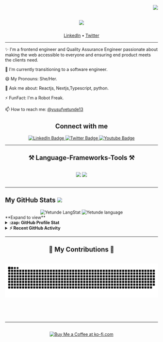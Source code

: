 <img align="right" src="https://visitor-badge.laobi.icu/badge?page_id=salesp07.salesp07" />
<!-- Heading -->
<h1 align="center">
    <img src="https://readme-typing-svg.herokuapp.com/?font=Righteous&size=35&center=true&vCenter=true&width=500&height=70&duration=4000&lines=Hi+There!+👋;+I'm+Yusuf+Yetunde!;" />
</h1>
<p align="center">
  <a href="www.linkedin.com/in/yusuf-yetunde-07bb98197">LinkedIn</a> •
  <a href="https://twitter.com/Yusufyetunde13">Twitter</a>
</p>

 <!-- About section -->

---
✨ I'm a frontend engineer and Quality Assurance Engineer passionate about making the web accessible to everyone and ensuring end product meets the clients need.

🔭 I'm currently transitioning to a software engineer.

😄 My Pronouns: She/Her.

💬 Ask me about: Reactjs, Nextjs,Typescript, python.

⚡ FunFact: I'm a Robot Freak.

📫 How to reach me: [@yusufyetunde13](https://twitter.com/Yusufyetunde13)

<!-- About section: END -->

<!-- Conecct section -->
<div align="center">
  <h2>Connect with me </h2>
<p>
  <a href="www.linkedin.com/in/yusuf-yetunde-07bb98197">
    <img src="https://img.shields.io/badge/-Yusuf%20Yetunde%20-blue?style=plastic&amp;labelColor=blue&amp;logo=LinkedIn&amp;link=www.linkedin.com/in/yusuf-yetunde-07bb98197" alt="LinkedIn Badge">
  </a> 
  <a href="https://twitter.com/@Yusufyetunde13
/"><img src="https://img.shields.io/badge/-Yusuf Yetunde-informational?style=plastic&amp;labelColor=informational&amp;logo=Twitter&amp;link=https://twitter.com/Dev_180Memes" alt="Twitter Badge">
  </a>
  <a href="www.youtube.com/@ItsYetunde"><img src="https://img.shields.io/badge/-Yusuf Yetunde-informational?style=plastic&amp;labelColor=informational&amp;logo=YouTube&amp;link=https://twitter.com/Dev_180Memes" alt="Youtube Badge">
  </a>
   </p>

 <!-- Connect section: END -->
  
</div>

<hr/>

<!--Frameworks-->
<h2 align="center">⚒️ Language-Frameworks-Tools ⚒️</h2>
<br/>
<div align="center">
    <img src="https://skillicons.dev/icons?i=react,bootstrap,html,css,vscode,github,figma,tailwind,git,r" />
    <img src="https://skillicons.dev/icons?i=c,python,javascript,typescript,nextjs,mysql,jupyter" /><br>
</div>

<br/>
<hr/>


 <!-- GitHub section -->

  ##  My GitHub Stats <img src = "https://i.pinimg.com/originals/65/c4/f4/65c4f452571be1261e9c623f7da488ac.gif" width = 35px> 
 
 <div align="center">
 <img align="center" src="https://github-readme-streak-stats.herokuapp.com/?user=yusufyetunde" alt="Yetunde LangStat" />
  <img align="center" src="https://github-readme-stats.vercel.app/api/top-langs?username=yusufyetunde&langs_count=10&show_icons=true&locale=en&layout=compact&theme=light" alt="Yetunde language" height="192px"  width="500px"/>
</div>
**Expand to view**
<details>
  <summary><b>:zap: GitHub Profile Stat</b></summary>
  <img src="https://github-readme-stats.anuraghazra1.vercel.app/api?username=yusufyetunde&show_icons=true" />
</details>
<details>
  <summary><b>⚡ Recent GitHub Activity</b></summary>
  <br/>
   <a href="https://github.com/yusufyetunde/"><img alt="Yetunde' Activity Graph" src="https://activity-graph.herokuapp.com/graph?username=yusufyetunde&custom_title=Yetunde's%20Contribution%20Graph&theme=react-dark" /></a>
  <br/>
</details>

<!-- GitHub section: END -->
<hr/>



<div align="center">
  <h2>🐍 My Contributions 🐍</h2>
  <br>
  <img alt="snake eating my contributions" src="https://raw.githubusercontent.com/salesp07/salesp07/output/github-contribution-grid-snake.svg" />
  
  <br/><br/><br/>
</div>


<hr/>

<br/>

<div align="center">
<a href='https://ko-fi.com/yusufyetunde#' target='_blank'><img height='64' style='border:0px;height:64px;' src='https://storage.ko-fi.com/cdn/kofi1.png?v=3' border='0' alt='Buy Me a Coffee at ko-fi.com' /></a>
</div>

<br/>
